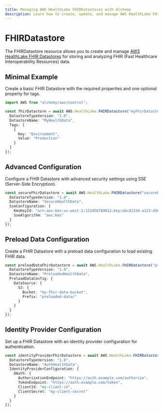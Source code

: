 ```yaml
---
title: Managing AWS HealthLake FHIRDatastores with Alchemy
description: Learn how to create, update, and manage AWS HealthLake FHIRDatastores using Alchemy Cloud Control.
---
```


# FHIRDatastore

The FHIRDatastore resource allows you to create and manage [AWS HealthLake FHIR Datastores](https://docs.aws.amazon.com/healthlake/latest/userguide/) for storing and analyzing FHIR (Fast Healthcare Interoperability Resources) data.

## Minimal Example

Create a basic FHIR Datastore with the required properties and one optional property for tags.

```ts
import AWS from "alchemy/aws/control";

const fhirDatastore = await AWS.HealthLake.FHIRDatastore("myFhirDatastore", {
  DatastoreTypeVersion: "1.0",
  DatastoreName: "MyHealthData",
  Tags: [
    {
      Key: "Environment",
      Value: "Production"
    }
  ]
});
```

## Advanced Configuration

Configure a FHIR Datastore with advanced security settings using SSE (Server-Side Encryption).

```ts
const secureFhirDatastore = await AWS.HealthLake.FHIRDatastore("secureFhirDatastore", {
  DatastoreTypeVersion: "1.0",
  DatastoreName: "SecureHealthData",
  SseConfiguration: {
    KmsKeyId: "arn:aws:kms:us-west-2:123456789012:key/abcd1234-a123-456a-a12b-a123b4cd56ef",
    SseAlgorithm: "aws:kms"
  }
});
```

## Preload Data Configuration

Create a FHIR Datastore with a preload data configuration to load existing FHIR data.

```ts
const preloadDataFhirDatastore = await AWS.HealthLake.FHIRDatastore("preloadDataFhirDatastore", {
  DatastoreTypeVersion: "1.0",
  DatastoreName: "PreloadedHealthData",
  PreloadDataConfig: {
    DataSource: {
      S3: {
        Bucket: "my-fhir-data-bucket",
        Prefix: "preloaded-data/"
      }
    }
  }
});
```

## Identity Provider Configuration

Set up a FHIR Datastore with an identity provider configuration for authentication.

```ts
const identityProviderFhirDatastore = await AWS.HealthLake.FHIRDatastore("identityProviderFhirDatastore", {
  DatastoreTypeVersion: "1.0",
  DatastoreName: "AuthHealthData",
  IdentityProviderConfiguration: {
    OAuth: {
      AuthorizationEndpoint: "https://auth.example.com/authorize",
      TokenEndpoint: "https://auth.example.com/token",
      ClientId: "my-client-id",
      ClientSecret: "my-client-secret"
    }
  }
});
```